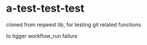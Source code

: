 # a-test-test-test
cloned from reqwest lib, for testing git related functions


to tigger workflow_run failure

